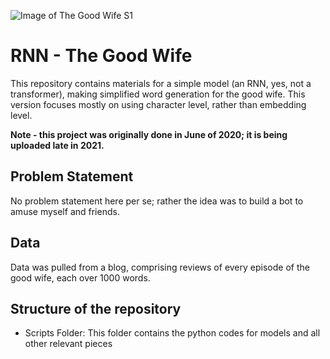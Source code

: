 ![Image of The Good Wife S1](https://images-na.ssl-images-amazon.com/images/I/81U8gxa-K1L._RI_.jpg)


# RNN - The Good Wife

This repository contains materials for a simple model (an RNN, yes, not a transformer), making simplified word generation for the good wife.  This version focuses mostly on using character level, rather than embedding level.

__Note - this project was originally done in June of 2020; it is being uploaded late in 2021.__

## Problem Statement

No problem statement here per se; rather the idea was to build a bot to amuse myself and friends.​

## Data

Data was pulled from a blog, comprising reviews of every episode of the good wife, each over 1000 words.

## Structure of the repository

- Scripts Folder: This folder contains the python codes for models and all other relevant pieces


